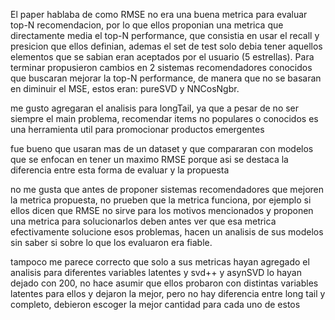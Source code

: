 El paper hablaba de como RMSE no era una buena metrica para evaluar top-N recomendacion, por lo que ellos proponian una metrica que directamente media el top-N performance, que consistia en usar el recall y presicion que ellos definian, ademas el set de test solo debia tener aquellos elementos que se sabian eran aceptados por el usuario (5 estrellas). Para terminar propusieron cambios en 2 sistemas recomendadores conocidos que buscaran mejorar la top-N performance, de manera que no se basaran en diminuir el MSE, estos eran: pureSVD y NNCosNgbr.

me gusto agregaran el analisis para longTail, ya que a pesar de no ser siempre el main problema, recomendar items no populares o conocidos es una herramienta util para promocionar productos emergentes

fue bueno que usaran mas de un dataset y que compararan con modelos que se enfocan en tener un maximo RMSE porque asi se destaca la diferencia entre esta forma de evaluar y la propuesta

no me gusta que antes de proponer sistemas recomendadores que mejoren la metrica propuesta, no prueben que la metrica funciona, por ejemplo si ellos dicen que RMSE no sirve para los motivos mencionados y proponen una metrica para solucionarlos deben antes ver que esa metrica efectivamente solucione esos problemas, hacen un analisis de sus modelos sin saber si sobre lo que los evaluaron era fiable.

tampoco me parece correcto que solo a sus metricas hayan agregado el analisis para diferentes variables latentes y svd++ y asynSVD lo hayan dejado con 200, no hace asumir que ellos probaron con distintas variables latentes para ellos y dejaron la mejor, pero no hay diferencia entre long tail y completo, debieron escoger la mejor cantidad para cada uno de estos

